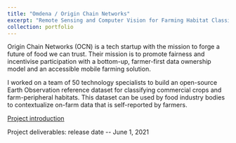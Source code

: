 ```yaml
---
title: "Omdena / Origin Chain Networks"
excerpt: "Remote Sensing and Computer Vision for Farming Habitat Classification<br/><img src='/images/farming-ai.png'>"
collection: portfolio
---
```


Origin Chain Networks (OCN) is a tech startup with the mission to forge a future of food we can trust. Their mission is to promote fairness and incentivise participation with a bottom-up, farmer-first data ownership model and an accessible mobile farming solution.

I worked on a team of 50 technology specialists to build an open-source Earth Observation reference dataset for classifying commercial crops and farm-peripheral habitats. This dataset can be used by food industry bodies to contextualize on-farm data that is self-reported by farmers.

[Project introduction](https://omdena.com/projects/ai-farming)

Project deliverables: release date -- June 1, 2021
